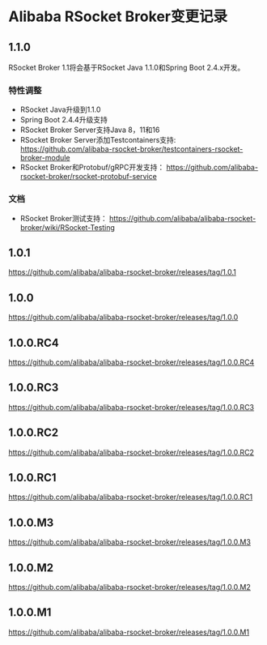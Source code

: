 Alibaba RSocket Broker变更记录
==========================

## 1.1.0

RSocket Broker 1.1将会基于RSocket Java 1.1.0和Spring Boot 2.4.x开发。

### 特性调整

* RSocket Java升级到1.1.0
* Spring Boot 2.4.4升级支持
* RSocket Broker Server支持Java 8，11和16
* RSocket Broker Server添加Testcontainers支持: https://github.com/alibaba-rsocket-broker/testcontainers-rsocket-broker-module
* RSocket Broker和Protobuf/gRPC开发支持： https://github.com/alibaba-rsocket-broker/rsocket-protobuf-service

### 文档

* RSocket Broker测试支持： https://github.com/alibaba/alibaba-rsocket-broker/wiki/RSocket-Testing

## 1.0.1

https://github.com/alibaba/alibaba-rsocket-broker/releases/tag/1.0.1

## 1.0.0

https://github.com/alibaba/alibaba-rsocket-broker/releases/tag/1.0.0

## 1.0.0.RC4

https://github.com/alibaba/alibaba-rsocket-broker/releases/tag/1.0.0.RC4

## 1.0.0.RC3

https://github.com/alibaba/alibaba-rsocket-broker/releases/tag/1.0.0.RC3

## 1.0.0.RC2

https://github.com/alibaba/alibaba-rsocket-broker/releases/tag/1.0.0.RC2

## 1.0.0.RC1

https://github.com/alibaba/alibaba-rsocket-broker/releases/tag/1.0.0.RC1

## 1.0.0.M3

https://github.com/alibaba/alibaba-rsocket-broker/releases/tag/1.0.0.M3

## 1.0.0.M2

https://github.com/alibaba/alibaba-rsocket-broker/releases/tag/1.0.0.M2

## 1.0.0.M1

https://github.com/alibaba/alibaba-rsocket-broker/releases/tag/1.0.0.M1
